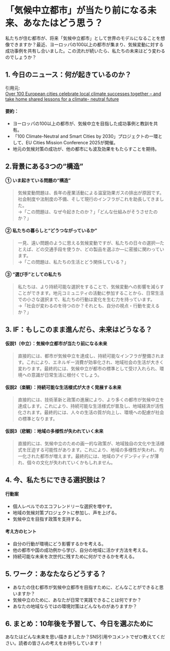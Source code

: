 # 「気候中立都市」が当たり前になる未来、あなたはどう思う？

私たちが住む都市が、将来「気候中立都市」として世界のモデルになることを想像できますか？最近、ヨーロッパの100以上の都市が集まり、気候変動に対する成功事例を共有し合いました。この流れが続いたら、私たちの未来はどう変わるのでしょうか？

## 1. 今日のニュース：何が起きているのか？

引用元:  
[Over 100 European cities celebrate local climate successes together – and take home shared lessons for a climate- neutral future](http://pr.euractiv.com/node/270150)

#### 要約：
- ヨーロッパの100以上の都市が、気候中立を目指した成功事例と教訓を共有。
- 「100 Climate-Neutral and Smart Cities by 2030」プロジェクトの一環として、EU Cities Mission Conference 2025が開催。
- 地元の気候対策の成功が、他の都市にも波及効果をもたらすことを期待。

## 2.背景にある3つの“構造”

#### ① いま起きている問題の“構造”
> 気候変動問題は、長年の産業活動による温室効果ガスの排出が原因です。社会制度や法制度の不備、そして現行のインフラがこれを助長してきました。  
> →「この問題は、なぜ今起きたのか？」「どんな仕組みがそうさせたのか？」

#### ② 私たちの暮らしと“どうつながっているか”
> 一見、遠い問題のように思える気候変動ですが、私たちの日々の選択—たとえば、どの交通手段を使うか、どの製品を選ぶか—に密接に関わっています。  
> →「この問題は、私たちの生活とどう関係している？」

#### ③ “選び手”としての私たち
> 私たちは、より持続可能な選択をすることで、気候変動への影響を減らすことができます。地元コミュニティの活動に参加することから、日常生活での小さな選択まで、私たちの行動は変化を生む力を持っています。  
> →「社会が変わるのを待つのか？それとも、自分の視点・行動を変えるか？」

## 3. IF：もしこのまま進んだら、未来はどうなる？

#### 仮説1（中立）：気候中立都市が当たり前になる未来  
> 直接的には、都市が気候中立を達成し、持続可能なインフラが整備されます。これにより、エネルギー消費が効率化され、地域社会の生活が大きく変わります。最終的には、気候中立が都市の標準として受け入れられ、環境への意識が日常生活に根付くでしょう。

#### 仮説2（楽観）：持続可能な生活様式が大きく発展する未来  
> 直接的には、技術革新と政策の進展により、より多くの都市が気候中立を達成します。これにより、持続可能な生活様式が普及し、地域経済が活性化されます。最終的には、人々の生活の質が向上し、環境への配慮が社会の標準となります。

#### 仮説3（悲観）：地域の多様性が失われていく未来  
> 直接的には、気候中立のための画一的な政策が、地域独自の文化や生活様式を圧迫する可能性があります。これにより、地域の多様性が失われ、均一化された都市が増えます。最終的には、地域のアイデンティティが薄れ、個々の文化が失われていくかもしれません。

## 4. 今、私たちにできる選択肢は？

#### 行動案
- 個人レベルでのエコフレンドリーな選択を増やす。
- 地域の気候対策プロジェクトに参加し、声を上げる。
- 気候中立を目指す政策を支持する。

#### 考え方のヒント
- 自分の行動が環境にどう影響するかを考える。
- 他の都市や国の成功例から学び、自分の地域に活かす方法を考える。
- 持続可能な未来を次世代に残すために何ができるかを考える。

## 5. ワーク：あなたならどうする？
- あなたの住む都市が気候中立都市を目指すために、どんなことができると思いますか？
- 気候中立のために、あなたが日常で実践できることは何ですか？
- あなたの地域ならではの環境対策はどんなものがありますか？

## 6. まとめ：10年後を予習して、今日を選ぶために

あなたはどんな未来を思い描きましたか？SNS引用やコメントでぜひ教えてください。読者の皆さんの考えをお待ちしています！